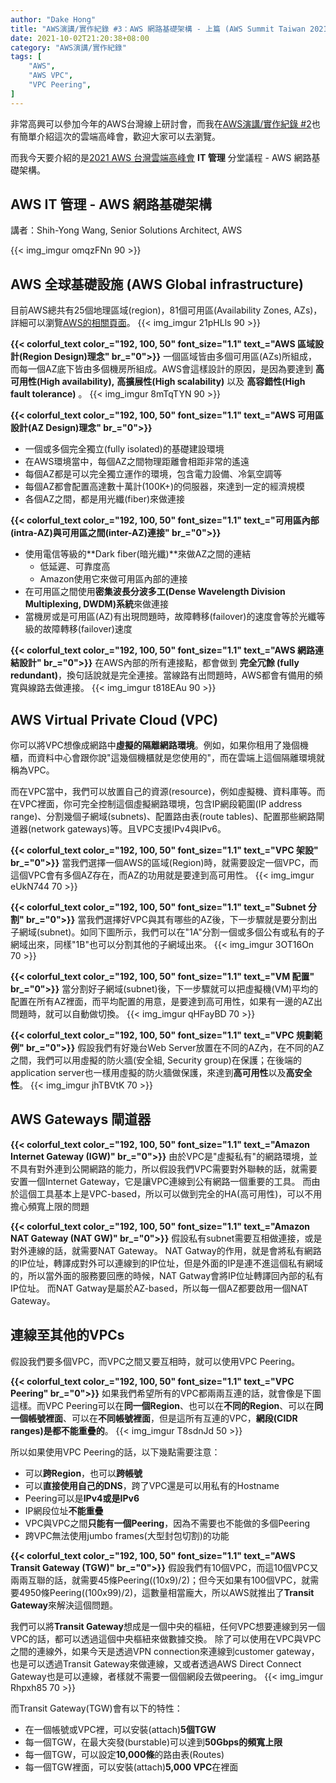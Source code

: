 ```yaml
---
author: "Dake Hong"
title: "AWS演講/實作紀錄 #3：AWS 網路基礎架構 - 上篇 (AWS Summit Taiwan 2021)"
date: 2021-10-02T21:20:38+08:00
category: "AWS演講/實作紀錄"
tags: [
    "AWS",
    "AWS VPC",
    "VPC Peering",
]
---
```

非常高興可以參加今年的AWS台灣線上研討會，而我在[AWS演講/實作紀錄 #2](https://terahake.in/post/aws-workshop-ha-vault-env/)也有簡單介紹這次的雲端高峰會，歡迎大家可以去瀏覽。
<!--more-->
而我今天要介紹的是[2021 AWS 台灣雲端高峰會](https://aws.amazon.com/tw/events/taiwan/2021summit/) __IT 管理__ 分堂議程 - AWS 網路基礎架構。

## AWS IT 管理 - AWS 網路基礎架構
講者：Shih-Yong Wang, Senior Solutions Architect, AWS

{{< img_imgur omqzFNn 90 >}}

## AWS 全球基礎設施 (AWS Global infrastructure)
目前AWS總共有25個地理區域(region)，81個可用區(Availability Zones, AZs)，詳細可以瀏覽[AWS的相關頁面](https://aws.amazon.com/tw/about-aws/global-infrastructure/)。
{{< img_imgur 21pHLls 90 >}}

**{{< colorful_text color_="192, 100, 50" font_size="1.1" text_="AWS 區域設計(Region Design)理念" br_="0">}}**
一個區域皆由多個可用區(AZs)所組成，而每一個AZ底下皆由多個機房所組成。AWS會這樣設計的原因，是因為要達到 __高可用性(High availability),__ __高擴展性(High scalability)__ 以及 __高容錯性(High fault tolerance)__ 。
{{< img_imgur 8mTqTYN 90 >}}

**{{< colorful_text color_="192, 100, 50" font_size="1.1" text_="AWS 可用區設計(AZ Design)理念" br_="0">}}**
* 一個或多個完全獨立(fully isolated)的基礎建設環境
* 在AWS環境當中，每個AZ之間物理距離會相距非常的遙遠
* 每個AZ都是可以完全獨立運作的環境，包含電力設備、冷氣空調等
* 每個AZ都會配置高達數十萬計(100K+)的伺服器，來達到一定的經濟規模
* 各個AZ之間，都是用光纖(fiber)來做連接

**{{< colorful_text color_="192, 100, 50" font_size="1.1" text_="可用區內部(intra-AZ)與可用區之間(inter-AZ)連接" br_="0">}}**
* 使用電信等級的**Dark fiber(暗光纖)**來做AZ之間的連結
  - 低延遲、可靠度高
  - Amazon使用它來做可用區內部的連接
* 在可用區之間使用**密集波長分波多工(Dense Wavelength Division Multiplexing, DWDM)系統**來做連接
* 當機房或是可用區(AZ)有出現問題時，故障轉移(failover)的速度會等於光纖等級的故障轉移(failover)速度

**{{< colorful_text color_="192, 100, 50" font_size="1.1" text_="AWS 網路連結設計" br_="0">}}**
在AWS內部的所有連接點，都會做到 __完全冗餘 (fully redundant)__，換句話說就是完全連接。當線路有出問題時，AWS都會有備用的頻寬與線路去做連接。
{{< img_imgur t818EAu 90 >}}

## AWS Virtual Private Cloud (VPC)
你可以將VPC想像成網路中**虛擬的隔離網路環境**。例如，如果你租用了幾個機櫃，而資料中心會跟你說"這幾個機櫃就是您使用的"，而在雲端上這個隔離環境就稱為VPC。

而在VPC當中，我們可以放置自己的資源(resource)，例如虛擬機、資料庫等。而在VPC裡面，你可完全控制這個虛擬網路環境，包含IP網段範圍(IP address
range)、分割幾個子網域(subnets)、配置路由表(route tables)、配置那些網路閘道器(network gateways)等。且VPC支援IPv4與IPv6。

**{{< colorful_text color_="192, 100, 50" font_size="1.1" text_="VPC 架設" br_="0">}}**
當我們選擇一個AWS的區域(Region)時，就需要設定一個VPC，而這個VPC會有多個AZ存在，而AZ的功用就是要達到高可用性。
{{< img_imgur eUkN744 70 >}}

**{{< colorful_text color_="192, 100, 50" font_size="1.1" text_="Subnet 分割" br_="0">}}**
當我們選擇好VPC與其有哪些的AZ後，下一步驟就是要分割出子網域(subnet)。如同下圖所示，我們可以在"1A"分割一個或多個公有或私有的子網域出來，同樣"1B"也可以分割其他的子網域出來。
{{< img_imgur 3OT16On 70 >}}

**{{< colorful_text color_="192, 100, 50" font_size="1.1" text_="VM 配置" br_="0">}}**
當分割好子網域(subnet)後，下一步驟就可以把虛擬機(VM)平均的配置在所有AZ裡面，而平均配置的用意，是要達到高可用性，如果有一邊的AZ出問題時，就可以自動做切換。
{{< img_imgur qHFayBD 70 >}}

**{{< colorful_text color_="192, 100, 50" font_size="1.1" text_="VPC 規劃範例" br_="0">}}**
假設我們有好幾台Web Server放置在不同的AZ內，在不同的AZ之間，我們可以用虛擬的防火牆(安全組, Security group)在保護；在後端的application server也一樣用虛擬的防火牆做保護，來達到**高可用性**以及**高安全性**。
{{< img_imgur jhTBVtK 70 >}}

## AWS Gateways 閘道器
**{{< colorful_text color_="192, 100, 50" font_size="1.1" text_="Amazon Internet Gateway (IGW)" br_="0">}}**
由於VPC是"虛擬私有"的網路環境，並不具有對外連到公開網路的能力，所以假設我們VPC需要對外聯軮的話，就需要安置一個Internet Gateway，它是讓VPC連線到公有網路一個重要的工具。 而由於這個工具基本上是VPC-based，所以可以做到完全的HA(高可用性)，可以不用擔心頻寬上限的問題

**{{< colorful_text color_="192, 100, 50" font_size="1.1" text_="Amazon NAT Gateway (NAT GW)" br_="0">}}**
假設私有subnet需要互相做連接，或是對外連線的話，就需要NAT Gateway。 NAT Gatway的作用，就是會將私有網路的IP位址，轉譯成對外可以連線到的IP位址，但是外面的IP是連不進這個私有網域的，所以當外面的服務要回應的時候，NAT Gatway會將IP位址轉譯回內部的私有IP位址。 而NAT Gatway是屬於AZ-based，所以每一個AZ都要啟用一個NAT Gateway。

## 連線至其他的VPCs
假設我們要多個VPC，而VPC之間又要互相時，就可以使用VPC Peering。

**{{< colorful_text color_="192, 100, 50" font_size="1.1" text_="VPC Peering" br_="0">}}**
如果我們希望所有的VPC都兩兩互連的話，就會像是下圖這樣。而VPC Peering可以在**同一個Region**、也可以在**不同的Region**、可以在**同一個帳號裡面**、可以在**不同帳號裡面**，但是這所有互連的VPC，**網段(CIDR ranges)是都不能重疊的**。
{{< img_imgur T8sdnJd 50 >}}

所以如果使用VPC Peering的話，以下幾點需要注意：
- 可以**跨Region**，也可以**跨帳號**
- 可以**直接使用自己的DNS**，跨了VPC還是可以用私有的Hostname
- Peering可以是**IPv4或是IPv6**
- IP網段位址**不能重疊**
- VPC與VPC之間**只能有一個Peering**，因為不需要也不能做的多個Peering
- 跨VPC無法使用jumbo frames(大型封包切割)的功能

**{{< colorful_text color_="192, 100, 50" font_size="1.1" text_="AWS Transit Gateway (TGW)" br_="0">}}**
假設我們有10個VPC，而這10個VPC又兩兩互聯的話，就需要45條Peering((10x9)/2)；但今天如果有100個VPC，就需要4950條Peering((100x99)/2)，這數量相當龐大，所以AWS就推出了**Transit Gateway**來解決這個問題。

我們可以將**Transit Gateway**想成是一個中央的樞紐，任何VPC想要連線到另一個VPC的話，都可以透過這個中央樞紐來做數據交換。 除了可以使用在VPC與VPC之間的連線外，如果今天是透過VPN connection來連線到customer gateway，也是可以透過Transit Gateway來做連線，又或者透過AWS Direct Connect Gateway也是可以連線，者樣就不需要一個個網段去做peering。
{{< img_imgur Rhpxh85 70 >}}

而Transit Gateway(TGW)會有以下的特性：
- 在一個帳號或VPC裡，可以安裝(attach)**5個TGW**
- 每一個TGW，在最大突發(burstable)可以達到**50Gbps的頻寬上限**
- 每一個TGW，可以設定**10,000條**的路由表(Routes)
- 每一個TGW裡面，可以安裝(attach)**5,000 VPC**在裡面